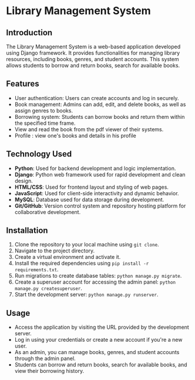 # Library Management System

## Introduction
The Library Management System is a web-based application developed using Django framework. It provides functionalities for managing library resources, including books, genres, and student accounts. This system allows students to borrow and return books, search for available books.

## Features
- User authentication: Users can create accounts and log in securely.
- Book management: Admins can add, edit, and delete books, as well as assign genres to books.
- Borrowing system: Students can borrow books and return them within the specified time frame.
- View and read the book from the pdf viewer of their systems.
- Profile : view one's books and details in his profile

## Technology Used
- **Python**: Used for backend development and logic implementation.
- **Django**: Python web framework used for rapid development and clean design.
- **HTML/CSS**: Used for frontend layout and styling of web pages.
- **JavaScript**: Used for client-side interactivity and dynamic behavior.
- **MySQL**: Database used for data storage during development.
- **Git/GitHub**: Version control system and repository hosting platform for collaborative development.

## Installation
1. Clone the repository to your local machine using `git clone`.
2. Navigate to the project directory.
3. Create a virtual environment and activate it.
4. Install the required dependencies using `pip install -r requirements.txt`.
5. Run migrations to create database tables: `python manage.py migrate`.
6. Create a superuser account for accessing the admin panel: `python manage.py createsuperuser`.
7. Start the development server: `python manage.py runserver`.

## Usage
- Access the application by visiting the URL provided by the development server.
- Log in using your credentials or create a new account if you're a new user.
- As an admin, you can manage books, genres, and student accounts through the admin panel.
- Students can borrow and return books, search for available books, and view their borrowing history.




